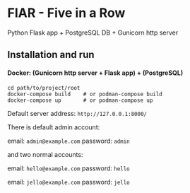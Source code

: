 # FIAR - Five in a Row

Python Flask app + PostgreSQL DB + Gunicorn http server

## Installation and run

#### Docker: (Gunicorn http server + Flask app) + (PostgreSQL)
```
cd path/to/project/root
docker-compose build    # or podman-compose build
docker-compose up       # or podman-compose up
```

Default server address: `http://127.0.0.1:8000/`

There is default admin account:

email: `admin@example.com`
password: `admin`

and two normal accounts:

email: `hello@example.com`
password: `hello`

email: `jello@example.com`
password: `jello`